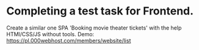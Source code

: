 # Completing a test task for Frontend.
Create a similar one SPA 'Booking movie theater tickets' with the help HTMl/CSS/JS without tools.
Demo: https://pl.000webhost.com/members/website/list
